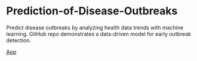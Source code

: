 # Prediction-of-Disease-Outbreaks

Predict disease outbreaks by analyzing health data trends with machine learning.
GitHub repo demonstrates a data-driven model for early outbreak detection.

[App](https://prediction-of-disease-outbreaks-using-ml.streamlit.app/)